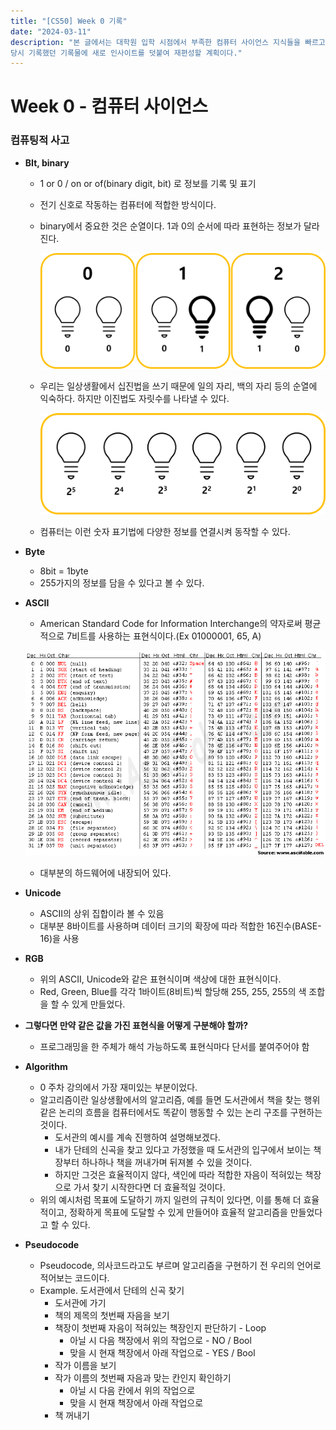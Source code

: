 ```yaml
---
title: "[CS50] Week 0 기록"
date: "2024-03-11"
description: "본 글에서는 대학원 입학 시점에서 부족한 컴퓨터 사이언스 지식들을 빠르고 정확하게 습득할 수 있게 도와준 CS50에 대한 강의 정리를 하려고 한다.  
당시 기록했던 기록물에 새로 인사이트를 덧붙여 재편성할 계획이다."
---
```


# Week 0 - 컴퓨터 사이언스

### 컴퓨팅적 사고

- **BIt, binary**
    - 1 or 0 / on or of(binary digit, bit) 로 정보를 기록 및 표기
    - 전기 신호로 작동하는 컴퓨터에 적합한 방식이다.
    - binary에서 중요한 것은 순열이다. 1과 0의 순서에 따라 표현하는 정보가 달라진다.
        
        ![binary의 정보 표현](./binary1.png)
        
    - 우리는 일상생활에서 십진법을 쓰기 때문에 일의 자리, 백의 자리 등의 순열에 익숙하다. 하지만 이진법도 자릿수를 나타낼 수 있다.
        
        ![binary의 정보 체계](./binary2.png)
        
    - 컴퓨터는 이런 숫자 표기법에 다양한 정보를 연결시켜 동작할 수 있다.

- **Byte**
    - 8bit = 1byte
    - 255가지의 정보를 담을 수 있다고 볼 수 있다.

- **ASCII**
    - American Standard Code for Information Interchange의 약자로써 평균적으로 7비트를 사용하는 표현식이다.(Ex 01000001, 65, A)
    
    ![binary의 정보 표현](./asciiTable.png)
    
    - 대부분의 하드웨어에 내장되어 있다.

- **Unicode**
    - ASCII의 상위 집합이라 볼 수 있음
    - 대부분 8바이트를 사용하며 데이터 크기의 확장에 따라 적합한 16진수(BASE-16)을 사용

- **RGB**
    - 위의 ASCII, Unicode와 같은 표현식이며 색상에 대한 표현식이다.
    - Red, Green, Blue를 각각 1바이트(8비트)씩 할당해 255, 255, 255의 색 조합을 할 수 있게 만들었다.

- **그렇다면 만약 같은 값을 가진 표현식을 어떻게 구분해야 할까?**
    - 프로그래밍을 한 주체가 해석 가능하도록 표현식마다 단서를 붙여주어야 함

- **Algorithm**
    - 0 주차 강의에서 가장 재미있는 부분이었다.
    - 알고리즘이란 일상생활에서의 알고리즘, 예를 들면 도서관에서 책을 찾는 행위 같은 논리의 흐름을 컴퓨터에서도 똑같이 행동할 수 있는 논리 구조를 구현하는 것이다.
        - 도서관의 예시를 계속 진행하여 설명해보겠다.
        - 내가 단테의 신곡을 찾고 있다고 가정했을 때 도서관의 입구에서 보이는 책장부터 하나하나 책을 꺼내가며 뒤져볼 수 있을 것이다.
        - 하지만 그것은 효율적이지 않다, 색인에 따라 적합한 자음이 적혀있는 책장으로 가서 찾기 시작한다면 더 효율적일 것이다.
    - 위의 예시처럼 목표에 도달하기 까지 일련의 규칙이 있다면, 이를 통해 더 효율적이고, 정확하게 목표에 도달할 수 있게 만들어야 효율적 알고리즘을 만들었다고 할 수 있다.

- **Pseudocode**
    - Pseudocode, 의사코드라고도 부르며 알고리즘을 구현하기 전 우리의 언어로 적어보는 코드이다.
    - Example. 도서관에서 단테의 신곡 찾기
        - 도서관에 가기
        - 책의 제목의 첫번째 자음을 보기
        - 책장이 첫번째 자음이 적혀있는 책장인지 판단하기 - Loop
            - 아닐 시 다음 책장에서 위의 작업으로 - NO / Bool
            - 맞을 시 현재 책장에서 아래 작업으로 - YES / Bool
        - 작가 이름을 보기
        - 작가 이름의 첫번째 자음과 맞는 칸인지 확인하기
            - 아닐 시 다음 칸에서 위의 작업으로
            - 맞을 시 현재 책장에서 아래 작업으로
        - 책 꺼내기